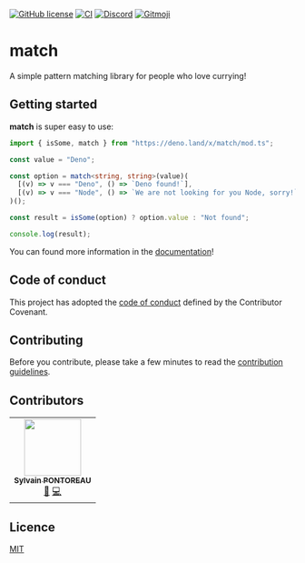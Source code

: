 [![GitHub license](https://img.shields.io/github/license/behaviorland/match?style=flat-square)](LICENSE)
[![CI](https://img.shields.io/github/workflow/status/behaviorland/match/match-ci?style=flat-square)](https://github.com/behaviorland/match/actions/workflows/main.yaml)
[![Discord](https://img.shields.io/discord/820714341409095710?style=flat-square)](https://discord.gg/pqkZHKWMbU)
[![Gitmoji](https://img.shields.io/badge/gitmoji-%20😜%20😍-FFDD67.svg?style=flat-square)](https://gitmoji.dev)

# match

A simple pattern matching library for people who love currying!

## Getting started

**match** is super easy to use:

```typescript
import { isSome, match } from "https://deno.land/x/match/mod.ts";

const value = "Deno";

const option = match<string, string>(value)(
  [(v) => v === "Deno", () => `Deno found!`],
  [(v) => v === "Node", () => `We are not looking for you Node, sorry!`],
)();

const result = isSome(option) ? option.value : "Not found";

console.log(result);
```

You can found more information in the
[documentation](https://github.com/behaviorland/match/wiki/Documentation)!

## Code of conduct

This project has adopted the [code of conduct](CODE_OF_CONDUCT.md) defined by
the Contributor Covenant.

## Contributing

Before you contribute, please take a few minutes to read the
[contribution guidelines](https://github.com/behaviorland/match/wiki/Contribution-guidelines).

## Contributors

<!-- ALL-CONTRIBUTORS-LIST:START - Do not remove or modify this section -->
<!-- prettier-ignore-start -->
<!-- markdownlint-disable -->
<table>
  <tr>
    <td align="center"><a href="http://sylvain.pontoreau.com"><img src="https://avatars.githubusercontent.com/u/3357643?v=4?s=100" width="100px;" alt=""/><br /><sub><b>Sylvain PONTOREAU</b></sub></a><br /><a href="https://github.com/the-hipster-committers/denohavior/commits?author=spontoreau" title="Documentation">📖</a> <a href="https://github.com/the-hipster-committers/denohavior/commits?author=spontoreau" title="Code">💻</a></td>
  </tr>
</table>

<!-- markdownlint-restore -->
<!-- prettier-ignore-end -->

<!-- ALL-CONTRIBUTORS-LIST:END -->

## Licence

[MIT](LICENSE)
